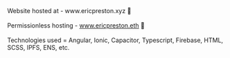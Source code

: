 <div>Website hosted at - <a [href]='https//www.ericpreston.xyz'>www.ericpreston.xyz</a> 🛜</div>
<br>
<div>Permissionless hosting - <a href='https//www.ericpreston.eth.limo'>www.ericpreston.eth</a> 🛜</div>
<br>
<div>Technologies used = Angular, Ionic, Capacitor, Typescript, Firebase, HTML, SCSS, IPFS, ENS, etc.</div>